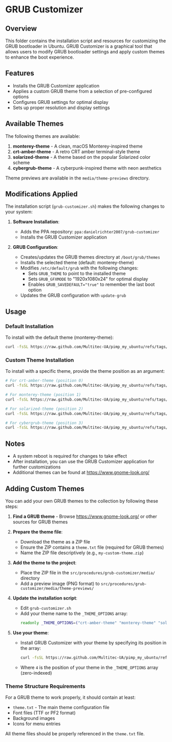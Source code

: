 # GRUB Customizer

## Overview
This folder contains the installation script and resources for customizing the GRUB bootloader in Ubuntu. GRUB Customizer is a graphical tool that allows users to modify GRUB bootloader settings and apply custom themes to enhance the boot experience.

## Features

- Installs the GRUB Customizer application
- Applies a custom GRUB theme from a selection of pre-configured options
- Configures GRUB settings for optimal display
- Sets up proper resolution and display settings

## Available Themes

The following themes are available:

1. **monterey-theme** - A clean, macOS Monterey-inspired theme
2. **crt-amber-theme** - A retro CRT amber terminal-style theme
3. **solarized-theme** - A theme based on the popular Solarized color scheme
4. **cybergrub-theme** - A cyberpunk-inspired theme with neon aesthetics

Theme previews are available in the `media/theme-previews` directory.

## Modifications Applied

The installation script (`grub-customizer.sh`) makes the following changes to your system:

1. **Software Installation**:
   - Adds the PPA repository: `ppa:danielrichter2007/grub-customizer`
   - Installs the GRUB Customizer application

2. **GRUB Configuration**:
   - Creates/updates the GRUB themes directory at `/boot/grub/themes`
   - Installs the selected theme (default: monterey-theme)
   - Modifies `/etc/default/grub` with the following changes:
     - Sets `GRUB_THEME` to point to the installed theme
     - Sets `GRUB_GFXMODE` to "1920x1080x24" for optimal display
     - Enables `GRUB_SAVEDEFAULT="true"` to remember the last boot option
   - Updates the GRUB configuration with `update-grub`

## Usage

### Default Installation

To install with the default theme (monterey-theme):

```bash
curl -fsSL https://raw.github.com/Multitec-UA/pimp_my_ubuntu/refs/tags/v0.1.0/src/procedures/grub-customizer/grub-customizer.sh | sudo bash
```

### Custom Theme Installation

To install with a specific theme, provide the theme position as an argument:

```bash
# For crt-amber-theme (position 0)
curl -fsSL https://raw.github.com/Multitec-UA/pimp_my_ubuntu/refs/tags/v0.1.0/src/procedures/grub-customizer/grub-customizer.sh | sudo bash -s 1

# For monterey-theme (position 1)
curl -fsSL https://raw.github.com/Multitec-UA/pimp_my_ubuntu/refs/tags/v0.1.0/src/procedures/grub-customizer/grub-customizer.sh | sudo bash -s 2

# For solarized-theme (position 2)
curl -fsSL https://raw.github.com/Multitec-UA/pimp_my_ubuntu/refs/tags/v0.1.0/src/procedures/grub-customizer/grub-customizer.sh | sudo bash -s 3

# For cybergrub-theme (position 3)
curl -fsSL https://raw.github.com/Multitec-UA/pimp_my_ubuntu/refs/tags/v0.1.0/src/procedures/grub-customizer/grub-customizer.sh | sudo bash -s 3
```

## Notes

- A system reboot is required for changes to take effect
- After installation, you can use the GRUB Customizer application for further customizations
- Additional themes can be found at https://www.gnome-look.org/ 

## Adding Custom Themes

You can add your own GRUB themes to the collection by following these steps:

1. **Find a GRUB theme** - Browse https://www.gnome-look.org/ or other sources for GRUB themes
2. **Prepare the theme file**:
   - Download the theme as a ZIP file
   - Ensure the ZIP contains a `theme.txt` file (required for GRUB themes)
   - Name the ZIP file descriptively (e.g., `my-custom-theme.zip`)

3. **Add the theme to the project**:
   - Place the ZIP file in the `src/procedures/grub-customizer/media/` directory
   - Add a preview image (PNG format) to `src/procedures/grub-customizer/media/theme-previews/`

4. **Update the installation script**:
   - Edit `grub-customizer.sh`
   - Add your theme name to the `_THEME_OPTIONS` array:
     ```bash
     readonly _THEME_OPTIONS=("crt-amber-theme" "monterey-theme" "solarized-theme" "cybergrub-theme" "my-custom-theme")
     ```

5. **Use your theme**:
   - Install GRUB Customizer with your theme by specifying its position in the array:
     ```bash
     curl -fsSL https://raw.github.com/Multitec-UA/pimp_my_ubuntu/refs/tags/v0.1.0/src/procedures/grub-customizer/grub-customizer.sh | sudo bash -s 4
     ```
   - Where `4` is the position of your theme in the `_THEME_OPTIONS` array (zero-indexed)

### Theme Structure Requirements

For a GRUB theme to work properly, it should contain at least:

- `theme.txt` - The main theme configuration file
- Font files (TTF or PF2 format)
- Background images
- Icons for menu entries

All theme files should be properly referenced in the `theme.txt` file. 